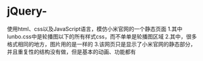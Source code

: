 # jQuery-
使用html、css以及JavaScript语言，模仿小米官网的一个静态页面
1.其中lunbo.css中是轮播图以下的所有样式css，而不单单是轮播图区域
2.其中，很多格式相同的地方，图片用的是一样的
3.该网页只是显示了小米官网的静态部分，并且重复性的结构没有做，但是基本的动画、功能都有
